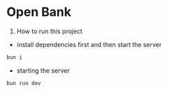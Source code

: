# Open Bank

1. How to run this project 

- install dependencies first and then start the server

```bash
bun i 
```

- starting the server 

```bash
bun run dev
```

